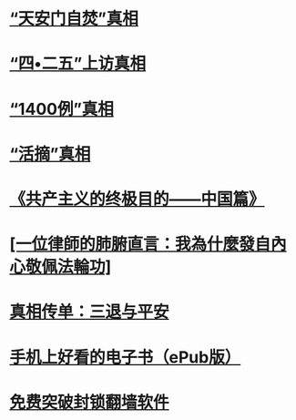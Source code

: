 <h1><b><a href="https://git.io/zf">“天安门自焚”真相</a></b></h1>

<h1><b><a href="https://git.io/55">“四•二五”上访真相</a></b></h1>

<h1><b><a href="https://git.io/55">“1400例”真相</a></b></h1>

<h1><b><a href="https://git.io/4yu">“活摘”真相</a></b></h1>

<h1><b><a href="https://git.io/goal">《共产主义的终极目的——中国篇》</a></b></h1>

<h1><b><a href="http://git.io/yer">[一位律師的肺腑直言：我為什麼發自內心敬佩法輪功]</a></b></h1>

<h1><b><a href="https://git.io/stpa">真相传单：三退与平安</a></b></h1>

<h1><b><a href="http://git.io/3f">手机上好看的电子书（ePub版）</a></b></h1>

<h1><b><a href="http://git.io/ffq">免费突破封锁翻墙软件</a></b></h1>
